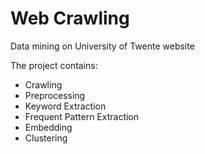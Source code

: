 # Web Crawling
Data mining on University of Twente website

The project contains:
- Crawling
- Preprocessing
- Keyword Extraction
- Frequent Pattern Extraction
- Embedding
- Clustering
